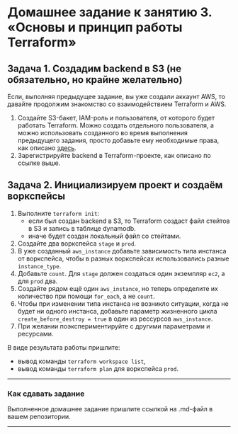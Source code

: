 # Домашнее задание к занятию 3. «Основы и принцип работы Terraform»## Задача 1. Создадим backend в S3 (не обязательно, но крайне желательно)Если, выполняя предыдущее задание, вы уже создали аккаунт AWS, то давайте продолжим знакомство со взаимодействиемTerraform и AWS. 1. Создайте S3-бакет, IAM-роль и пользователя, от которого будет работать Terraform. Можно создать отдельного пользователя,а можно использовать созданного во время выполнения предыдущего задания, просто добавьте ему необходимые права, как описано [здесь](https://www.terraform.io/docs/backends/types/s3.html).1. Зарегистрируйте backend в Terraform-проекте, как описано по ссылке выше. ## Задача 2. Инициализируем проект и создаём воркспейсы1. Выполните `terraform init`:    * если был создан backend в S3, то Terraform создаст файл стейтов в S3 и запись в таблице dynamodb.    * иначе будет создан локальный файл со стейтами.  1. Создайте два воркспейса `stage` и `prod`.1. В уже созданный `aws_instance` добавьте зависимость типа инстанса от воркспейса, чтобы в разных воркспейсах использовались разные `instance_type`.1. Добавьте `count`. Для `stage` должен создаться один экземпляр `ec2`, а для `prod` два. 1. Создайте рядом ещё один `aws_instance`, но теперь определите их количество при помощи `for_each`, а не `count`.1. Чтобы при изменении типа инстанса не возникло ситуации, когда не будет ни одного инстанса, добавьте параметржизненного цикла `create_before_destroy = true` в один из рессурсов `aws_instance`.1. При желании поэкспериментируйте с другими параметрами и ресурсами.В виде результата работы пришлите:* вывод команды `terraform workspace list`,* вывод команды `terraform plan` для воркспейса `prod`.  ---### Как cдавать заданиеВыполненное домашнее задание пришлите ссылкой на .md-файл в вашем репозитории.---